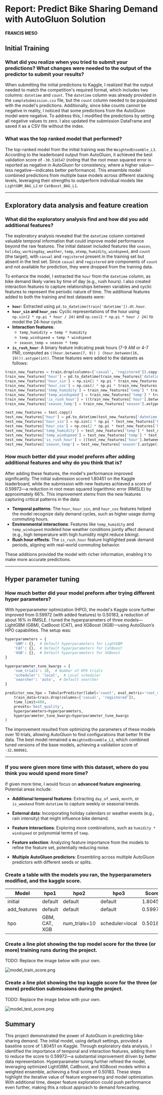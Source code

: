 # Report: Predict Bike Sharing Demand with AutoGluon Solution
#### FRANCIS MESO

## Initial Training
### What did you realize when you tried to submit your predictions? What changes were needed to the output of the predictor to submit your results?
When submitting the initial predictions to Kaggle, I realized that the output needed to match the competition's required format, which includes two columns: `datetime` and `count`. The `datetime` column was already provided in the `sampleSubmission.csv` file, but the `count` column needed to be populated with the model's predictions. Additionally, since bike counts cannot be negative in reality, I noticed that some predictions from the AutoGluon model were negative. To address this, I modified the predictions by setting all negative values to zero. I also updated the submission DataFrame and saved it as a CSV file without the index.

### What was the top ranked model that performed?
The top-ranked model from the initial training was the `WeightedEnsemble_L3`. According to the leaderboard output from AutoGluon, it achieved the best validation score of `-30.516547` (noting that the root mean squared error is reported as negative in AutoGluon for consistency, where a higher value—less negative—indicates better performance). This ensemble model combined predictions from multiple base models across different stacking levels, leveraging their strengths to outperform individual models like `LightGBM_BAG_L2` or `CatBoost_BAG_L1`.

---

## Exploratory data analysis and feature creation
### What did the exploratory analysis find and how did you add additional features?
The exploratory analysis revealed that the `datetime` column contained valuable temporal information that could improve model performance beyond the raw features. The initial dataset included features like `season`, `holiday`, `workingday`, `weather`, `temp`, `atemp`, `humidity`, `windspeed`, and `count` (the target), with `casual` and `registered` present in the training set but absent in the test set. Since `casual` and `registered` are components of `count` and not available for prediction, they were dropped from the training data.

To enhance the model, I extracted the `hour` from the `datetime` column, as bike demand likely varies by time of day (e.g., rush hours). I also created interaction features to capture relationships between variables and cyclic features to represent the periodic nature of time. The additional features added to both the training and test datasets were:

- **`hour`**: Extracted using `pd.to_datetime(train['datetime']).dt.hour`.
- **`hour_sin` and `hour_cos`**: Cyclic representations of the hour using `np.sin(2 * np.pi * hour / 24)` and `np.cos(2 * np.pi * hour / 24)` to model the 24-hour cycle.
- **Interaction features**:
  - `temp_humidity = temp * humidity`
  - `temp_windspeed = temp * windspeed`
  - `season_temp = season * temp`
- **`is_rush_hour`**: A binary feature indicating peak hours (7-9 AM or 4-7 PM), computed as `((hour.between(7, 9)) | (hour.between(16, 19))).astype(int)`.
These features were added to the datasets as follows:
```python
train_new_features = train.drop(columns=['casual', 'registered']).copy()
train_new_features['hour'] = pd.to_datetime(train_new_features['datetime']).dt.hour
train_new_features['hour_sin'] = np.sin(2 * np.pi * train_new_features['hour'] / 24)
train_new_features['hour_cos'] = np.cos(2 * np.pi * train_new_features['hour'] / 24)
train_new_features['temp_humidity'] = train_new_features['temp'] * train_new_features['humidity']
train_new_features['temp_windspeed'] = train_new_features['temp'] * train_new_features['windspeed']
train_new_features['is_rush_hour'] = ((train_new_features['hour'].between(7, 9)) | (train_new_features['hour'].between(16, 19))).astype(int)
train_new_features['season_temp'] = train_new_features['season'].astype(int) * train_new_features['temp']

test_new_features = test.copy()
test_new_features['hour'] = pd.to_datetime(test_new_features['datetime']).dt.hour
test_new_features['hour_sin'] = np.sin(2 * np.pi * test_new_features['hour'] / 24)
test_new_features['hour_cos'] = np.cos(2 * np.pi * test_new_features['hour'] / 24)
test_new_features['temp_humidity'] = test_new_features['temp'] * test_new_features['humidity']
test_new_features['temp_windspeed'] = test_new_features['temp'] * test_new_features['windspeed']
test_new_features['is_rush_hour'] = ((test_new_features['hour'].between(7, 9)) | (test_new_features['hour'].between(16, 19))).astype(int)
test_new_features['season_temp'] = test_new_features['season'].astype(int) * test_new_features['temp']
```

### How much better did your model preform after adding additional features and why do you think that is?
After adding these features, the model's performance improved significantly. The initial submission scored 1.80451 on the Kaggle leaderboard, while the submission with new features achieved a score of 0.59972—a reduction in root mean squared logarithmic error (RMSLE) by approximately 66%. This improvement stems from the new features capturing critical patterns in the data:

- **Temporal patterns**: The `hour`, `hour_sin`, and `hour_cos` features helped the model recognize daily demand cycles, such as higher usage during commuting hours.
- **Environmental interactions**: Features like `temp_humidity` and `temp_windspeed` modeled how weather conditions jointly affect demand (e.g., high temperature with high humidity might reduce biking).
- **Rush hour effects**: The `is_rush_hour` feature highlighted peak demand periods, aligning with real-world commuting behavior.

These additions provided the model with richer information, enabling it to make more accurate predictions.

---

## Hyper parameter tuning
### How much better did your model preform after trying different hyper parameters?
With hyperparameter optimization (HPO), the model's Kaggle score further improved from 0.59972 (with added features) to 0.50183, a reduction of about 16% in RMSLE. I tuned the hyperparameters of three models—LightGBM (GBM), CatBoost (CAT), and XGBoost (XGB)—using AutoGluon’s HPO capabilities. The setup was:
```python
hyperparameters = {
    'GBM': {},  # Default hyperparameters for LightGBM
    'CAT': {},  # Default hyperparameters for CatBoost
    'XGB': {},  # Default hyperparameters for XGBoost
}

hyperparameter_tune_kwargs = {
    'num_trials': 10,  # Number of HPO trials
    'scheduler': 'local',  # Local scheduler
    'searcher': 'auto',  # Default searcher
}

predictor_new_hpo = TabularPredictor(label='count', eval_metric='root_mean_squared_error').fit(
    train_data=train.drop(columns=['casual', 'registered']),
    time_limit=600,
    presets='best_quality',
    hyperparameters=hyperparameters,
    hyperparameter_tune_kwargs=hyperparameter_tune_kwargs
)
```
The improvement resulted from optimizing the parameters of these models over 10 trials, allowing AutoGluon to find configurations that better fit the data. The best model remained a `WeightedEnsemble_L3`, which combined tuned versions of the base models, achieving a validation score of `-32.880981`.

---

### If you were given more time with this dataset, where do you think you would spend more time?
If given more time, I would focus on **advanced feature engineering**. Potential areas include:

- **Additional temporal features**: Extracting `day_of_week`, `month`, or `is_weekend` from `datetime` to capture weekly or seasonal trends.
- **External data**: Incorporating holiday calendars or weather events (e.g., rain intensity) that might influence bike demand.
- **Feature interactions**: Exploring more combinations, such as `humidity * windspeed` or polynomial terms of `temp`.
- **Feature selection**: Analyzing feature importance from the models to refine the feature set, potentially reducing noise.

- **Multiple AutoGluon predictors**: Ensembling across multiple AutoGluon predictors with different seeds or splits.

### Create a table with the models you ran, the hyperparameters modified, and the kaggle score.
| Model         | hpo1             | hpo2         | hpo3         | Score  |
|---------------|------------------|--------------|--------------|--------|
| initial       | default          | default      | default      | 1.80451|
| add_features  | default          | default      | default      | 0.59972|
| hpo           | GBM, CAT, XGB    | num_trials=10| scheduler=local | 0.50183|

### Create a line plot showing the top model score for the three (or more) training runs during the project.

TODO: Replace the image below with your own.

![model_train_score.png](img/model_train_score.png)

### Create a line plot showing the top kaggle score for the three (or more) prediction submissions during the project.

TODO: Replace the image below with your own.

![model_test_score.png](img/model_test_score.png)

## Summary
This project demonstrated the power of AutoGluon in predicting bike-sharing demand. The initial model, using default settings, provided a baseline score of 1.80451 on Kaggle. Through exploratory data analysis, I identified the importance of temporal and interaction features, adding them to reduce the score to 0.59972—a substantial improvement driven by better data representation. Hyperparameter tuning further refined the model, leveraging optimized LightGBM, CatBoost, and XGBoost models within a weighted ensemble, achieving a final score of 0.50183. These steps highlight the iterative value of feature engineering and model optimization. With additional time, deeper feature exploration could push performance even further, making this a robust approach to demand forecasting.
